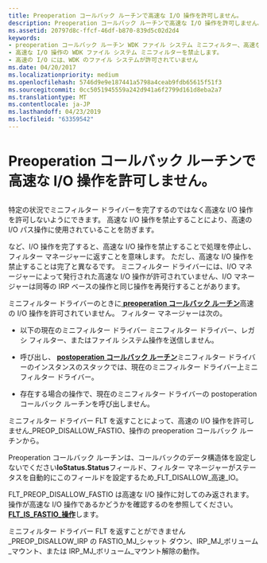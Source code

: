 ```yaml
---
title: Preoperation コールバック ルーチンで高速な I/O 操作を許可しません。
description: Preoperation コールバック ルーチンで高速な I/O 操作を許可しません。
ms.assetid: 20797d8c-ffcf-46df-b870-839d5c02d2d4
keywords:
- preoperation コールバック ルーチン WDK ファイル システム ミニフィルター、高速な I/O を禁止しています
- 高速な I/O 操作の WDK ファイル システム ミニフィルターを禁止します。
- 高速の I/O には、WDK のファイル システムが許可されていません
ms.date: 04/20/2017
ms.localizationpriority: medium
ms.openlocfilehash: 5746d9e9e187441a5798a4ceab9fdb65615f51f3
ms.sourcegitcommit: 0cc5051945559a242d941a6f2799d161d8eba2a7
ms.translationtype: MT
ms.contentlocale: ja-JP
ms.lasthandoff: 04/23/2019
ms.locfileid: "63359542"
---
```

# <a name="disallow-a-fast-io-operation-in-a-preoperation-callback-routine"></a>Preoperation コールバック ルーチンで高速な I/O 操作を許可しません。


## <span id="ddk_disallowing_a_fast_io_operation_in_a_preoperation_callback_routine"></span><span id="DDK_DISALLOWING_A_FAST_IO_OPERATION_IN_A_PREOPERATION_CALLBACK_ROUTINE"></span>


特定の状況でミニフィルター ドライバーを完了するのではなく高速な I/O 操作を許可しないようにできます。 高速な I/O 操作を禁止することにより、高速の I/O パス操作に使用されていることを防ぎます。

など、I/O 操作を完了すると、高速な I/O 操作を禁止することで処理を停止し、フィルター マネージャーに返すことを意味します。 ただし、高速な I/O 操作を禁止することは完了と異なるです。 ミニフィルター ドライバーには、I/O マネージャーによって発行された高速な I/O 操作が許可されていません、I/O マネージャーは同等の IRP ベースの操作と同じ操作を再発行することがあります。

ミニフィルター ドライバーのときに[ **preoperation コールバック ルーチン**](https://msdn.microsoft.com/library/windows/hardware/ff551109)高速の I/O 操作を許可されていません。 フィルター マネージャーは次の。

-   以下の現在のミニフィルター ドライバー ミニフィルター ドライバー、レガシ フィルター、またはファイル システム操作を送信しません。

-   呼び出し、 [ **postoperation コールバック ルーチン**](https://msdn.microsoft.com/library/windows/hardware/ff551107)ミニフィルター ドライバーのインスタンスのスタックでは、現在のミニフィルター ドライバー上ミニフィルター ドライバー。

-   存在する場合の操作で、現在のミニフィルター ドライバーの postoperation コールバック ルーチンを呼び出しません。

ミニフィルター ドライバー FLT を返すことによって、高速の I/O 操作を許可しません\_PREOP\_DISALLOW\_FASTIO、操作の preoperation コールバック ルーチンから。

Preoperation コールバック ルーチンは、コールバックのデータ構造体を設定しないでください**IoStatus.Status**フィールド、フィルター マネージャーがステータスを自動的にこのフィールドを設定するため\_FLT\_DISALLOW\_高速\_IO。

FLT\_PREOP\_DISALLOW\_FASTIO は高速な I/O 操作に対してのみ返されます。 操作が高速な I/O 操作であるかどうかを確認するのを参照してください。 [ **FLT\_IS\_FASTIO\_操作**](https://msdn.microsoft.com/library/windows/hardware/ff544645)します。

ミニフィルター ドライバー FLT を返すことができません\_PREOP\_DISALLOW\_IRP の FASTIO\_MJ\_シャット ダウン、IRP\_MJ\_ボリューム\_マウント、または IRP\_MJ\_ボリューム\_マウント解除の動作。

 

 




